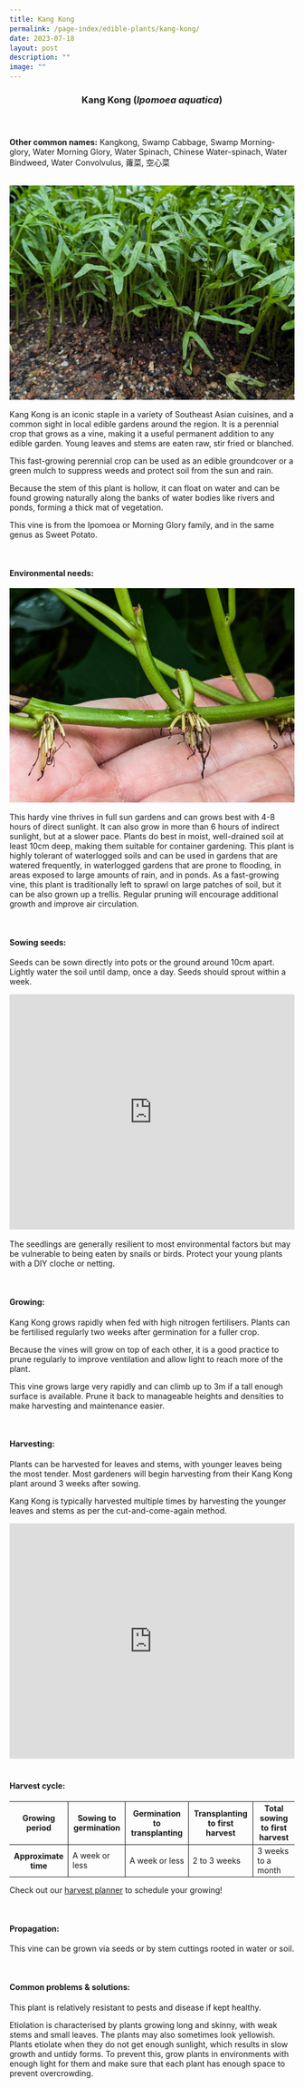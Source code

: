 ```yaml
---
title: Kang Kong
permalink: /page-index/edible-plants/kang-kong/
date: 2023-07-18
layout: post
description: ""
image: ""
---
```

<header>
	<h3>Kang Kong (<em>Ipomoea aquatica</em>)</h3>
</header>
	
<section>
	<p><strong>Other common names:</strong> Kangkong, Swamp Cabbage, Swamp Morning-glory, Water Morning Glory, Water Spinach, Chinese Water-spinach, Water Bindweed, Water Convolvulus, 蕹菜, 空心菜</p>
	<br>
</section>

<section>
	<img src="/images/Plants/KangKong_JacChua%20(2).jpg">
	
  <p>Kang Kong is an iconic staple in a variety of Southeast Asian cuisines, and a common sight in local edible gardens around the region. It is a perennial crop that grows as a vine, making it a useful permanent addition to any edible garden. Young leaves and stems are eaten raw, stir fried or blanched. </p>
  <p>This fast-growing perennial crop can be used as an edible groundcover or a green mulch to suppress weeds and protect soil from the sun and rain. </p>
  <p>Because the stem of this plant is hollow, it can float on water and can be found growing naturally along the banks of water bodies like rivers and ponds, forming a thick mat of vegetation. </p>
  <p>This vine is from the Ipomoea or Morning Glory family, and in the same genus as Sweet Potato. </p>
  <br>
</section>

<section>
  <h4>Environmental needs:</h4>
  <img src="/images/Plants/KangKong_JacChua%20(1).jpg">
    	<p>This hardy vine thrives in full sun gardens and can grows best with 4-8 hours of direct sunlight. It can also grow in more than 6 hours of indirect sunlight, but at a slower pace.
	Plants do best in moist, well-drained soil at least 10cm deep, making them suitable for container gardening. This plant is highly tolerant of waterlogged soils and can be used in gardens that are watered frequently, in waterlogged gardens that are prone to flooding, in areas exposed to large amounts of rain, and in ponds. 
	As a fast-growing vine, this plant is traditionally left to sprawl on large patches of soil, but it can be also grown up a trellis. Regular pruning will encourage additional growth and improve air circulation. </p>
<br>
</section>

<section>
  <h4>Sowing seeds:</h4>
<p>Seeds can be sown directly into pots or the ground around 10cm apart. Lightly water the soil until damp, once a day. Seeds should sprout within a week. </p>
	
<iframe width="100%" height="415" src="https://www.youtube.com/embed/x7J87wY7U6s" title="YouTube video player" frameborder="0" allow="accelerometer; autoplay; clipboard-write; encrypted-media; gyroscope; picture-in-picture; web-share" allowfullscreen=""></iframe>	<br>

<p>The seedlings are generally resilient to most environmental factors but may be vulnerable to being eaten by snails or birds. Protect your young plants with a DIY cloche or netting. </p>
<br>
</section>
	
<section>
  <h4>Growing:</h4>
<p>Kang Kong grows rapidly when fed with high nitrogen fertilisers. Plants can be fertilised regularly two weeks after germination for a fuller crop. </p>
<p>Because the vines will grow on top of each other, it is a good practice to prune regularly to improve ventilation and allow light to reach more of the plant. </p>
<p>This vine grows large very rapidly and can climb up to 3m if a tall enough surface is available. Prune it back to manageable heights and densities to make harvesting and maintenance easier.</p>
<br>
</section>

<section>
  <h4>Harvesting:</h4>
<p>Plants can be harvested for leaves and stems, with younger leaves being the most tender. Most gardeners will begin harvesting from their Kang Kong plant around 3 weeks after sowing.</p>
<p>Kang Kong is typically harvested multiple times by harvesting the younger leaves and stems as per the cut-and-come-again method. </p>

<iframe allowfullscreen="" allow="accelerometer; autoplay; clipboard-write; encrypted-media; gyroscope; picture-in-picture; web-share" frameborder="0" title="YouTube video player" src="https://www.youtube.com/embed/lItBHYjyrKg" height="415" width="100%"></iframe><br>
<br>
</section>

<section>
<h4>Harvest cycle:</h4>
  <table>
    <thead>
      <tr>
        <th style="border-bottom:0px; border-right:solid 1px;">Growing period</th>
        <th style="border-bottom:0px; border-right:solid 1px;">Sowing to germination</th>
        <th style="border-bottom:0px; border-right:solid 1px;">Germination to transplanting</th>
        <th style="border-bottom:0px; border-right:solid 1px;">Transplanting to first harvest</th>
        <th style="border-bottom:0px; border-left:solid 1px;">Total sowing to first harvest</th>
      </tr>
    </thead>
    <tbody>
      <tr>
        <th style="border-right:solid 1px;">Approximate time</th>
        <td style="border-right:solid 1px;">A week or less</td>
        <td style="border-right:solid 1px;">A week or less</td>
        <td style="border-right:solid 1px;">2 to 3 weeks</td>
        <td style="border-left:solid 1px;">3 weeks to a month</td>
      </tr>
    </tbody>
  </table>
	
<p>Check out our&nbsp;<a href="https://staging.dmhtu0pi4p9u7.amplifyapp.com/digital-tools/harvestplanner/">harvest planner</a>&nbsp;to schedule your growing! </p>
<br>
</section>

<section>
  <h4>Propagation:</h4>
<p>This vine can be grown via seeds or by stem cuttings rooted in water or soil. </p>
<br>
</section>

<section>
  <h4>Common problems &amp; solutions:</h4>
  <p>This plant is relatively resistant to pests and disease if kept healthy.</p>
	<p>Etiolation is characterised by plants growing long and skinny, with weak stems and small leaves. The plants may also sometimes look yellowish. Plants etiolate when they do not get enough sunlight, which results in slow growth and untidy forms. To prevent this, grow plants in environments with enough light for them and make sure that each plant has enough space to prevent overcrowding.</p>
<br>
</section>